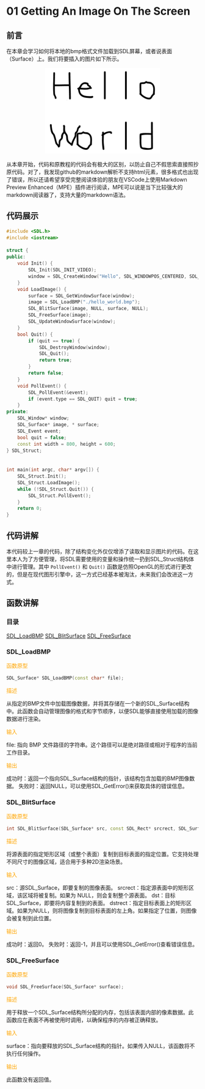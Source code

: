 # 01 Getting An Image On The Screen

## 前言

在本章会学习如何将本地的bmp格式文件加载到SDL屏幕，或者说表面（Surface）上。我们将要插入的图片如下所示。

<div align="center" style="">
<img src="./Images/res/hello_world.bmp" width="300"/>
</div>

从本章开始，代码和原教程的代码会有极大的区别，以防止自己不假思索直接照抄原代码。对了，我发现github的markdown解析不支持html元素，很多格式也出现了错误，所以还请希望享受完整阅读体验的朋友在VSCode上使用Markdown Preview Enhanced（MPE）插件进行阅读，MPE可以说是当下比较强大的markdown阅读器了，支持大量的markdown语法。

## 代码展示

```cpp
#include <SDL.h>
#include <iostream>

struct {
public:
	void Init() {
		SDL_Init(SDL_INIT_VIDEO);
		window = SDL_CreateWindow("Hello", SDL_WINDOWPOS_CENTERED, SDL_WINDOWPOS_CENTERED, width, height, SDL_WINDOW_SHOWN);
	}
	void LoadImage() {
		surface = SDL_GetWindowSurface(window);
		image = SDL_LoadBMP("./hello_world.bmp");
		SDL_BlitSurface(image, NULL, surface, NULL);
		SDL_FreeSurface(image);
		SDL_UpdateWindowSurface(window);
	}
	bool Quit() {
		if (quit == true) {
			SDL_DestroyWindow(window);
			SDL_Quit();
			return true;
		}
		return false;
	}
	void PollEvent() {
		SDL_PollEvent(&event);
		if (event.type == SDL_QUIT) quit = true;
	}
private:
	SDL_Window* window;
	SDL_Surface* image, * surface;
	SDL_Event event;
	bool quit = false;
	const int width = 800, height = 600;
} SDL_Struct;


int main(int argc, char* argv[]) {
	SDL_Struct.Init();
	SDL_Struct.LoadImage();
	while (!SDL_Struct.Quit()) {
		SDL_Struct.PollEvent();
	}
	return 0;
}
```

## 代码讲解

本代码较上一章的代码，除了结构变化外仅仅增添了读取和显示图片的代码。在这里本人为了方便管理，将SDL需要使用的变量和操作统一扔到SDL_Struct结构体中进行管理。其中 ```PollEvent()``` 和 ```Quit()``` 函数是仿照OpenGL的形式进行更改的，但是在现代图形引擎中，这一方式已经基本被淘汰，未来我们会改进这一方式。

## 函数讲解

### 目录

[SDL_LoadBMP](#sdl_loadbmp)
[SDL_BlitSurface](#sdl_blitsurface)
[SDL_FreeSurface](#sdl_freesurface)

### SDL_LoadBMP

<font color=orange>函数原型</font>

```cpp
SDL_Surface* SDL_LoadBMP(const char* file);
```

<font color=orange>描述</font>

从指定的BMP文件中加载图像数据，并将其存储在一个新的SDL_Surface结构中。此函数会自动管理图像的格式和字节顺序，以便SDL能够直接使用加载的图像数据进行渲染。

<font color=orange>输入</font>

file: 指向 BMP 文件路径的字符串。这个路径可以是绝对路径或相对于程序的当前工作目录。

<font color=orange>输出</font>

成功时：返回一个指向SDL_Surface结构的指针，该结构包含加载的BMP图像数据。
失败时：返回NULL，可以使用SDL_GetError()来获取具体的错误信息。

### SDL_BlitSurface

<font color=orange>函数原型</font>

```cpp
int SDL_BlitSurface(SDL_Surface* src, const SDL_Rect* srcrect, SDL_Surface* dst, SDL_Rect* dstrect);
```

<font color=orange>描述</font>

将源表面的指定矩形区域（或整个表面）复制到目标表面的指定位置。它支持处理不同尺寸的图像区域，适合用于多种2D渲染场景。

<font color=orange>输入</font>

src：源SDL_Surface，即要复制的图像表面。
srcrect：指定源表面中的矩形区域，该区域将被复制。如果为 NULL，则会复制整个源表面。
dst：目标SDL_Surface，即要将内容复制到的表面。
dstrect：指定目标表面上的矩形区域。如果为NULL，则将图像复制到目标表面的左上角。如果指定了位置，则图像会被复制到此位置。

<font color=orange>输出</font>

成功时：返回0。
失败时：返回-1，并且可以使用SDL_GetError()查看错误信息。

### SDL_FreeSurface

<font color=orange>函数原型</font>

```cpp
void SDL_FreeSurface(SDL_Surface* surface);
```

<font color=orange>描述</font>

用于释放一个SDL_Surface结构所分配的内存，包括该表面内部的像素数据。此函数应在表面不再被使用时调用，以确保程序的内存被正确释放。

<font color=orange>输入</font>

surface：指向要释放的SDL_Surface结构的指针。如果传入NULL，该函数将不执行任何操作。

<font color=orange>输出</font>

此函数没有返回值。